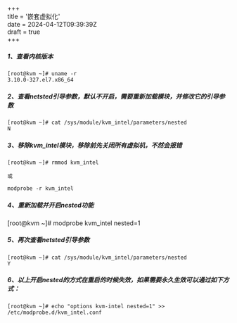 +++  
title = '嵌套虚拟化'  
date = 2024-04-12T09:39:39Z  
draft = true  
+++

##### 1、查看内核版本
```
[root@kvm ~]# uname -r
3.10.0-327.el7.x86_64
```
##### 2、查看netsted引导参数，默认不开启，需要重新加载模块，并修改它的引导参数
```
[root@kvm ~]# cat /sys/module/kvm_intel/parameters/nested   
N
```
##### 3、移除kvm_intel模块，移除前先关闭所有虚拟机，不然会报错
```
[root@kvm ~]# rmmod kvm_intel

或

modprobe -r kvm_intel
```
##### 4、重新加载并开启nested功能
[root@kvm ~]# modprobe kvm_intel nested=1
##### 5、再次查看netsted引导参数
```
[root@kvm ~]# cat /sys/module/kvm_intel/parameters/nested   
Y
```
##### 6、以上开启nested的方式在重启的时候失效，如果需要永久生效可以通过如下方式：
```
[root@kvm ~]# echo "options kvm-intel nested=1" >> /etc/modprobe.d/kvm_intel.conf 
```